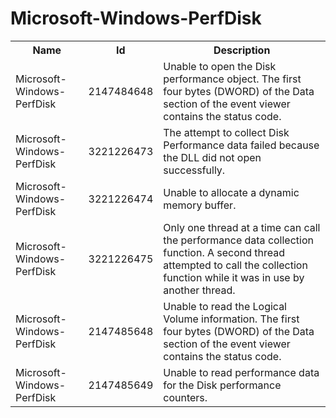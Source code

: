 # Microsoft-Windows-PerfDisk

<table>
<colgroup><col/><col/><col/></colgroup>
<tr><th>Name</th><th>Id</th><th>Description</th></tr>
<tr><td>Microsoft-Windows-PerfDisk</td><td>2147484648</td><td>Unable to open the Disk performance object. The first four bytes (DWORD) of the Data section of the event viewer contains the status code.</td></tr>
<tr><td>Microsoft-Windows-PerfDisk</td><td>3221226473</td><td>The attempt to collect Disk Performance data failed because the DLL did not open successfully.</td></tr>
<tr><td>Microsoft-Windows-PerfDisk</td><td>3221226474</td><td>Unable to allocate a dynamic memory buffer.</td></tr>
<tr><td>Microsoft-Windows-PerfDisk</td><td>3221226475</td><td>Only one thread at a time can call the performance data collection function. A second thread attempted to call the collection function while it was in use by another thread.</td></tr>
<tr><td>Microsoft-Windows-PerfDisk</td><td>2147485648</td><td>Unable to read the Logical Volume information. The first four bytes (DWORD) of the Data section of the event viewer contains the status code.</td></tr>
<tr><td>Microsoft-Windows-PerfDisk</td><td>2147485649</td><td>Unable to read performance data for the Disk performance counters.</td></tr>
</table>

